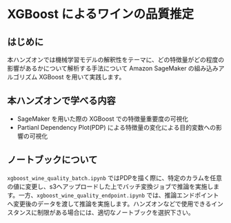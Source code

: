 # XGBoost によるワインの品質推定

## はじめに
本ハンズオンでは機械学習モデルの解釈性をテーマに、どの特徴量がどの程度の影響があるかについて解析する手法について Amazon SageMaker の組み込みアルゴリズム XGBoost を用いて実践します。

## 本ハンズオンで学べる内容
- SageMaker を用いた際の XGBoost での特徴量重要度の可視化
- Partianl Dependency Plot(PDP) による特徴量の変化による目的変数への影響の可視化

## ノートブックについて
`xgboost_wine_quality_batch.ipynb`  ではPDPを描く際に、特定のカラムを任意の値に変更し、s3へアップロードした上でバッチ変換ジョブで推論を実施します。一方、`xgboost_wine_quality_endpoint.ipynb` では、推論エンドポイントへ変更後のデータを渡して推論を実施します。ハンズオンなどで使用できるインスタンスに制限がある場合には、適切なノートブックを選択下さい。
